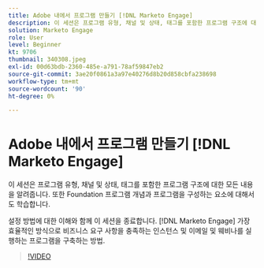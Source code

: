 ```yaml
---
title: Adobe 내에서 프로그램 만들기 [!DNL Marketo Engage]
description: 이 세션은 프로그램 유형, 채널 및 상태, 태그를 포함한 프로그램 구조에 대한 모든 내용을 알려줍니다.
solution: Marketo Engage
role: User
level: Beginner
kt: 9706
thumbnail: 340308.jpeg
exl-id: 00d63bdb-2360-485e-a791-78af59847eb2
source-git-commit: 3ae20f0861a3a97e40276d8b20d858cbfa238698
workflow-type: tm+mt
source-wordcount: '90'
ht-degree: 0%

---
```


# Adobe 내에서 프로그램 만들기 [!DNL Marketo Engage]

이 세션은 프로그램 유형, 채널 및 상태, 태그를 포함한 프로그램 구조에 대한 모든 내용을 알려줍니다. 또한 Foundation 프로그램 개념과 프로그램을 구성하는 요소에 대해서도 학습합니다.

설정 방법에 대한 이해와 함께 이 세션을 종료합니다. [!DNL Marketo Engage] 가장 효율적인 방식으로 비즈니스 요구 사항을 충족하는 인스턴스 및 이메일 및 웨비나를 실행하는 프로그램을 구축하는 방법.

>[!VIDEO](https://video.tv.adobe.com/v/340308/?quality=12&learn=on)

